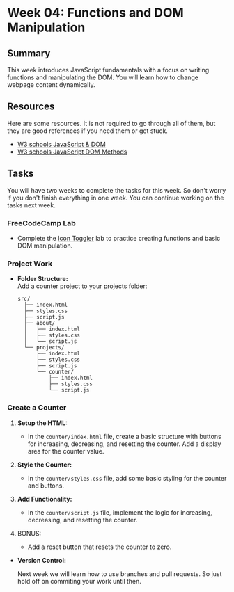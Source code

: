 # Week 04: Functions and DOM Manipulation

## Summary

This week introduces JavaScript fundamentals with a focus on writing functions and manipulating the DOM. You will learn how to change webpage content dynamically.

## Resources
Here are some resources. It is not required to go through all of them, but they are good references if you need them or get stuck.

- [W3 schools JavaScript & DOM](https://www.w3schools.com/js/js_htmldom.asp)
- [W3 schools JavaScript DOM Methods](https://www.w3schools.com/js/js_htmldom_methods.asp)

## Tasks
You will have two weeks to complete the tasks for this week. So don't worry if you don't finish everything in one week. You can continue working on the tasks next week.


### FreeCodeCamp Lab
  - Complete the [Icon Toggler](https://www.freecodecamp.org/learn/full-stack-developer/lab-favorite-icon-toggler/build-a-favorite-icon-toggler) lab to practice creating functions and basic DOM manipulation.
  
### Project Work

  - **Folder Structure:**  
    Add a counter project to your projects folder:
    ```
    src/
      ├── index.html
      ├── styles.css
      ├── script.js
      ├── about/
      │   ├── index.html
      │   ├── styles.css
      │   └── script.js
      └── projects/
          ├── index.html
          ├── styles.css
          ├── script.js
          └── counter/
              ├── index.html
              ├── styles.css
              └── script.js
    ```

  ### Create a Counter

  1.  **Setup the HTML:**
      - In the `counter/index.html` file, create a basic structure with buttons for increasing, decreasing, and resetting the counter. Add a display area for the counter value.
  2.  **Style the Counter:**

      - In the `counter/styles.css` file, add some basic styling for the counter and buttons.

  3.  **Add Functionality:**

      - In the `counter/script.js` file, implement the logic for increasing, decreasing, and resetting the counter.

  4.  BONUS:
      - Add a reset button that resets the counter to zero.

- **Version Control:**

  Next week we will learn how to use branches and pull requests. So just hold off on commiting your work until then.
